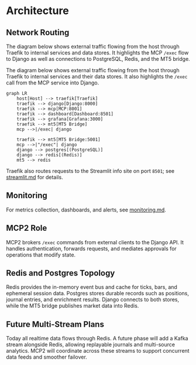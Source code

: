 # Architecture

## Network Routing

The diagram below shows external traffic flowing from the host through Traefik to internal services
and data stores. It highlights the MCP `/exec` flow to Django as well as connections to PostgreSQL,
Redis, and the MT5 bridge.

The diagram below shows external traffic flowing from the host through Traefik to internal services and their data stores. It also highlights the `/exec` call from the MCP service into Django.


```mermaid
graph LR
    host[Host] --> traefik[Traefik]
    traefik --> django[Django:8000]
    traefik --> mcp[MCP:8001]
    traefik --> dashboard[Dashboard:8501]
    traefik --> grafana[Grafana:3000]
    traefik --> mt5[MT5 Bridge]
    mcp -->|/exec| django

    traefik --> mt5[MT5 Bridge:5001]
    mcp -->|"/exec"| django
    django --> postgres[(PostgreSQL)]
    django --> redis[(Redis)]
    mt5 --> redis
```

Traefik also routes requests to the Streamlit info site on port `8501`; see [streamlit.md](streamlit.md) for details.

## Monitoring

For metrics collection, dashboards, and alerts, see [monitoring.md](monitoring.md).


## MCP2 Role

MCP2 brokers `/exec` commands from external clients to the Django API. It handles authentication, forwards requests, and mediates approvals for operations that modify state.

## Redis and Postgres Topology

Redis provides the in-memory event bus and cache for ticks, bars, and ephemeral session data. Postgres stores durable records such as positions, journal entries, and enrichment results. Django connects to both stores, while the MT5 bridge publishes market data into Redis.

## Future Multi-Stream Plans

Today all realtime data flows through Redis. A future phase will add a Kafka stream alongside Redis, allowing replayable journals and multi-source analytics. MCP2 will coordinate across these streams to support concurrent data feeds and smoother failover.


